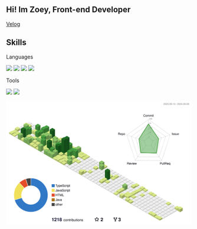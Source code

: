 

<h2>Hi! Im Zoey, Front-end Developer </h2>

[Velog](https://velog.io/@zivivle)

<h2>Skills</h2>

<h7>Languages</h7>
<p>
  <img src="https://img.shields.io/badge/JavaScript-F7DF1E?style=for-the-badge&logo=JavaScript&logoColor=white">
  <img src="https://img.shields.io/badge/react-61DAFB?style=for-the-badge&logo=react&logoColor=white">
  <img src="https://img.shields.io/badge/typescript-3178C6?style=for-the-badge&logo=typescript&logoColor=black">
  <img src="https://img.shields.io/badge/nextjs-000000?style=for-the-badge&logo=nextdotjs&logoColor=white">
</p>

<h7>Tools</h7>
<p>
  <img src="https://img.shields.io/badge/figma-F24E1E?style=for-the-badge&logo=figma&logoColor=white">
  <img src="https://img.shields.io/badge/visualstudiocode-007ACC?style=for-the-badge&logo=visualstudiocode&logoColor=white">
</p>

![](./profile-3d-contrib/profile-green-animate.svg)
